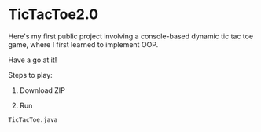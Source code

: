 # TicTacToe2.0 

Here's my first public project involving a console-based dynamic tic tac toe game, where I first learned to implement OOP. 

Have a go at it!

Steps to play:

1) Download ZIP

2) Run 
~~~
TicTacToe.java 
~~~
